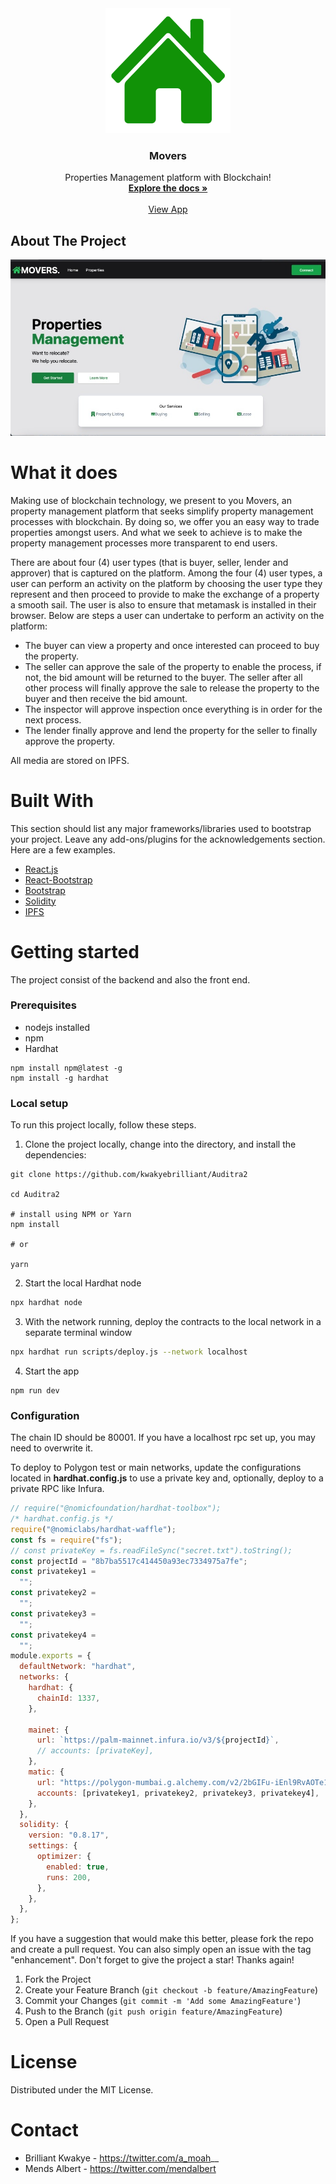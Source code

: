 <div align="center">
  <a href="https://ipfs.infura.io/ipfs/Qmade64cdA3YaNfThD8Pr5AVedwhxHa213AYbr5J5h7waH">
    <img width="200" src="public/house.ico" alt="logo">
  </a>

  <h3 align="center">Movers</h3>

  <p align="center">
    Properties Management platform with Blockchain!
    <br />
    <a href="https://github.com/kwakyebrilliant/Auditra2/"><strong>Explore the docs »</strong></a>
    <br />
    <br />
    <a href="https://moversv2.vercel.app/">View App</a>
    
  </p>
</div>

<!-- ABOUT THE PROJECT -->

## About The Project

<img src="public/screenshot.jpeg" alt="screenshot" width="" >

# What it does
Making use of blockchain technology, we present to you Movers, an property management platform that seeks simplify property management processes with blockchain. By doing so, we offer you an easy way to trade properties amongst users. And what we seek to achieve is to make the property management processes more transparent to end users.

There are about four (4) user types (that is buyer, seller, lender and approver) that is captured on the platform. Among the four (4) user types, a user can perform an activity on the platform by choosing the user type they represent and then proceed to provide to make the exchange of a property a smooth sail. The user is also to ensure that metamask is installed in their browser. Below are steps a user can undertake to perform an activity on the platform:

- The buyer can view a property and once interested can proceed to buy the property.
- The seller can approve the sale of the property to enable the process, if not, the bid amount will be returned to the buyer. The seller after all other process will finally approve the sale to release the property to the buyer and then receive the bid amount.
- The inspector will approve inspection once everything is in order for the next process.
- The lender finally approve and lend the property for the seller to finally approve the property.


All media are stored on IPFS.


# Built With
This section should list any major frameworks/libraries used to bootstrap your project. Leave any add-ons/plugins for the acknowledgements section. Here are a few examples.
- [React.js](https://reactjs.org/)
- [React-Bootstrap](https://react-bootstrap.github.io/)
- [Bootstrap](https://getbootstrap.com/)
- [Solidity](https://docs.soliditylang.org/en/v0.8.13/)
- [IPFS](https://ipfs.io/)

# Getting started
The project consist of the backend and also the front end.

### Prerequisites
- nodejs installed
- npm
- Hardhat
 ```
npm install npm@latest -g
npm install -g hardhat
```

### Local setup
To run this project locally, follow these steps.
1. Clone the project locally, change into the directory, and install the dependencies:
```
git clone https://github.com/kwakyebrilliant/Auditra2

cd Auditra2

# install using NPM or Yarn
npm install

# or

yarn
```

2. Start the local Hardhat node

```sh
npx hardhat node
```

3. With the network running, deploy the contracts to the local network in a separate terminal window

```sh
npx hardhat run scripts/deploy.js --network localhost
```

4. Start the app

```
npm run dev
```

### Configuration

The chain ID should be 80001. If you have a localhost rpc set up, you may need to overwrite it.

To deploy to Polygon test or main networks, update the configurations located in **hardhat.config.js** to use a private key and, optionally, deploy to a private RPC like Infura.

```javascript
// require("@nomicfoundation/hardhat-toolbox");
/* hardhat.config.js */
require("@nomiclabs/hardhat-waffle");
const fs = require("fs");
// const privateKey = fs.readFileSync("secret.txt").toString();
const projectId = "8b7ba5517c414450a93ec7334975a7fe";
const privatekey1 =
  "";
const privatekey2 =
  "";
const privatekey3 =
  "";
const privatekey4 =
  "";
module.exports = {
  defaultNetwork: "hardhat",
  networks: {
    hardhat: {
      chainId: 1337,
    },

    mainet: {
      url: `https://palm-mainnet.infura.io/v3/${projectId}`,
      // accounts: [privateKey],
    },
    matic: {
      url: "https://polygon-mumbai.g.alchemy.com/v2/2bGIFu-iEnl9RvAOTe1ddZI2gBnuYQGS",
      accounts: [privatekey1, privatekey2, privatekey3, privatekey4],
    },
  },
  solidity: {
    version: "0.8.17",
    settings: {
      optimizer: {
        enabled: true,
        runs: 200,
      },
    },
  },
};
```


If you have a suggestion that would make this better, please fork the repo and create a pull request. You can also simply open an issue with the tag "enhancement". Don't forget to give the project a star! Thanks again!
1. Fork the Project
2. Create your Feature Branch (`git checkout -b feature/AmazingFeature`)
3. Commit your Changes (`git commit -m 'Add some AmazingFeature'`)
4. Push to the Branch (`git push origin feature/AmazingFeature`)
5. Open a Pull Request

# License
Distributed under the MIT License.

# Contact
- Brilliant Kwakye - https://twitter.com/a_moah__
- Mends Albert - https://twitter.com/mendalbert
